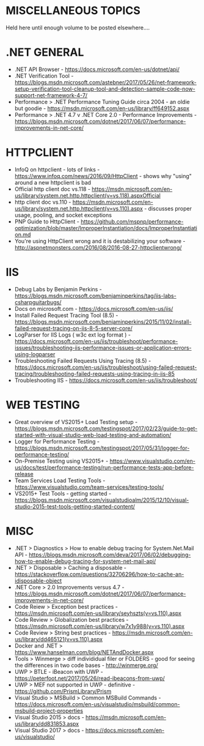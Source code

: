 # MISCELLANEOUS TOPICS 
Held here until enough volume to be posted elsewhere....

# .NET GENERAL
* .NET API Browser - https://docs.microsoft.com/en-us/dotnet/api/
* .NET Verification Tool - https://blogs.msdn.microsoft.com/astebner/2017/05/26/net-framework-setup-verification-tool-cleanup-tool-and-detection-sample-code-now-support-net-framework-4-7/
* Performance > .NET Performance Tuning Guide circa 2004 - an oldie but goodie - https://msdn.microsoft.com/en-us/library/ff649152.aspx
* Performance > .NET 4.7 v .NET Core 2.0 - Performance Improvements - https://blogs.msdn.microsoft.com/dotnet/2017/06/07/performance-improvements-in-net-core/

# HTTPCLIENT
* InfoQ on httpclient - lots of links - https://www.infoq.com/news/2016/09/HttpClient - shows why "using" around a new httpclient is bad
* Official http client doc vs.118 - 
https://msdn.microsoft.com/en-us/library/system.net.http.httpclient(v=vs.118).aspxOfficial 
* http client doc vs.110 - https://msdn.microsoft.com/en-us/library/system.net.http.httpclient(v=vs.110).aspx - discusses proper usage, 
pooling, and socket exceptions 
* PNP Guide to HttpClient - https://github.com/mspnp/performance-optimization/blob/master/ImproperInstantiation/docs/ImproperInstantiation.md
* You're using HttpClient wrong and it is destabilizing your software - http://aspnetmonsters.com/2016/08/2016-08-27-httpclientwrong/

# IIS
* Debug Labs by Benjamin Perkins - https://blogs.msdn.microsoft.com/benjaminperkins/tag/iis-labs-csharpguitarbugs/
* Docs on microsoft.com - https://docs.microsoft.com/en-us/iis/
* Install Failed Request Tracing Tool (8.5) - https://blogs.msdn.microsoft.com/benjaminperkins/2015/11/02/install-failed-request-tracing-on-iis-8-5-server-core/
* LogParser for IIS Logs ( w3c ext log format ) - https://docs.microsoft.com/en-us/iis/troubleshoot/performance-issues/troubleshooting-iis-performance-issues-or-application-errors-using-logparser
* Troubleshooting Failed Requests Using Tracing (8.5) - https://docs.microsoft.com/en-us/iis/troubleshoot/using-failed-request-tracing/troubleshooting-failed-requests-using-tracing-in-iis-85
* Troubleshooting IIS - https://docs.microsoft.com/en-us/iis/troubleshoot/

# WEB TESTING
* Great overview of VS2015+ Load Testing setup - https://blogs.msdn.microsoft.com/testingspot/2017/02/23/guide-to-get-started-with-visual-studio-web-load-testing-and-automation/
* Logger for Performance Testing - https://blogs.msdn.microsoft.com/testingspot/2017/05/31/logger-for-performance-testing/
* On-Premise Testing using VS2015+ - https://www.visualstudio.com/en-us/docs/test/performance-testing/run-performance-tests-app-before-release
* Team Services Load Testing Tools - https://www.visualstudio.com/team-services/testing-tools/
* VS2015+ Test Tools - getting started - https://blogs.msdn.microsoft.com/visualstudioalm/2015/12/10/visual-studio-2015-test-tools-getting-started-content/


# MISC
* .NET > Diagnostics > How to enable debug tracing for System.Net.Mail API - https://blogs.msdn.microsoft.com/deva/2017/06/02/debugging-how-to-enable-debug-tracing-for-system-net-mail-api/
* .NET > Disposable > Caching a disposable - https://stackoverflow.com/questions/32706296/how-to-cache-an-idisposable-object
* .NET Core > 2.0 Improvements versus 4.7 - https://blogs.msdn.microsoft.com/dotnet/2017/06/07/performance-improvements-in-net-core/
* Code Reiew > Exception best practices - https://msdn.microsoft.com/en-us/library/seyhszts(v=vs.110).aspx
* Code Review > Globalization best practices - https://msdn.microsoft.com/en-us/library/w7x1y988(v=vs.110).aspx
* Code Review > String best practices - https://msdn.microsoft.com/en-us/library/dd465121(v=vs.110).aspx
* Docker and .NET > https://www.hanselman.com/blog/NETAndDocker.aspx
* Tools > Winmerge > diff individidual filer or FOLDERS - good for seeing the differences in two code bases - http://winmerge.org/
* UWP > BTLE - iBeacon with UWP - https://peterfoot.net/2017/05/26/read-ibeacons-from-uwp/
* UWP > MEF not supported in UWP - definitive - https://github.com/PrismLibrary/Prism
* Visual Studio > MSBuild > Common MSBuild Commands - https://docs.microsoft.com/en-us/visualstudio/msbuild/common-msbuild-project-properties
* Visual Studio 2015 > docs - https://msdn.microsoft.com/en-us/library/dd831853.aspx
* Visual Studio 2017 > docs - https://docs.microsoft.com/en-us/visualstudio/
